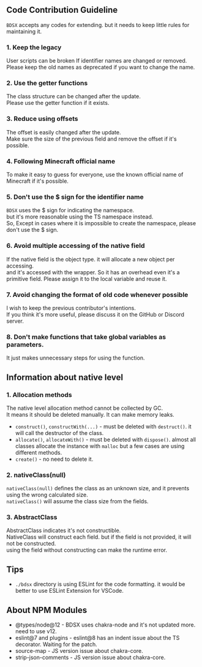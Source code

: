## Code Contribution Guideline
`BDSX` accepts any codes for extending. but it needs to keep little rules for maintaining it.

### 1. Keep the legacy
User scripts can be broken If identifier names are changed or removed.  
Please keep the old names as deprecated if you want to change the name.

### 2. Use the getter functions
The class structure can be changed after the update.  
Please use the getter function if it exists.

### 3. Reduce using offsets
The offset is easily changed after the update.  
Make sure the size of the previous field and remove the offset if it's possible.  

### 4. Following Minecraft official name
To make it easy to guess for everyone, use the known official name of Minecraft if it's possible.

### 5. Don't use the \$ sign for the identifier name
`BDSX` uses the \$ sign for indicating the namespace.  
but it's more reasonable using the TS namespace instead.  
So, Except in cases where it is impossible to create the namespace, please don't use the \$ sign.

### 6. Avoid multiple accessing of the native field
If the native field is the object type. it will allocate a new object per accessing.  
and it's accessed with the wrapper. So it has an overhead even it's a primitive field.
Please assign it to the local variable and reuse it.

### 7. Avoid changing the format of old code whenever possible
I wish to keep the previous contributor's intentions.  
If you think it's more useful, please discuss it on the GitHub or Discord server.

### 8. Don't make functions that take global variables as parameters.
It just makes unnecessary steps for using the function.

## Information about native level

### 1. Allocation methods
The native level allocation method cannot be collected by GC.  
It means it should be deleted manually. It can make memory leaks.  
* `construct()`, `constructWith(...)` - must be deleted with `destruct()`. it will call the destructor of the class.
* `allocate()`, `allocateWith()` - must be deleted with `dispose()`. almost all classes allocate the instance with `malloc` but a few cases are using different methods.
* `create()` - no need to delete it.

### 2. nativeClass(null) 
`nativeClass(null)` defines the class as an unknown size, and it prevents using the wrong calculated size.  
`nativeClass()` will assume the class size from the fields.

### 3. AbstractClass 
AbstractClass indicates it's not constructible.  
NativeClass will construct each field. but if the field is not provided, it will not be constructed.  
using the field without constructing can make the runtime error.

## Tips
* `./bdsx` directory is using ESLint for the code formatting. it would be better to use ESLint Extension for VSCode.

## About NPM Modules
* @types/node@12 - BDSX uses chakra-node and it's not updated more. need to use v12.
* eslint@7 and plugins - eslint@8 has an indent issue about the TS decorator. Waiting for the patch.
* source-map - JS version issue about chakra-core.
* strip-json-comments - JS version issue about chakra-core.
